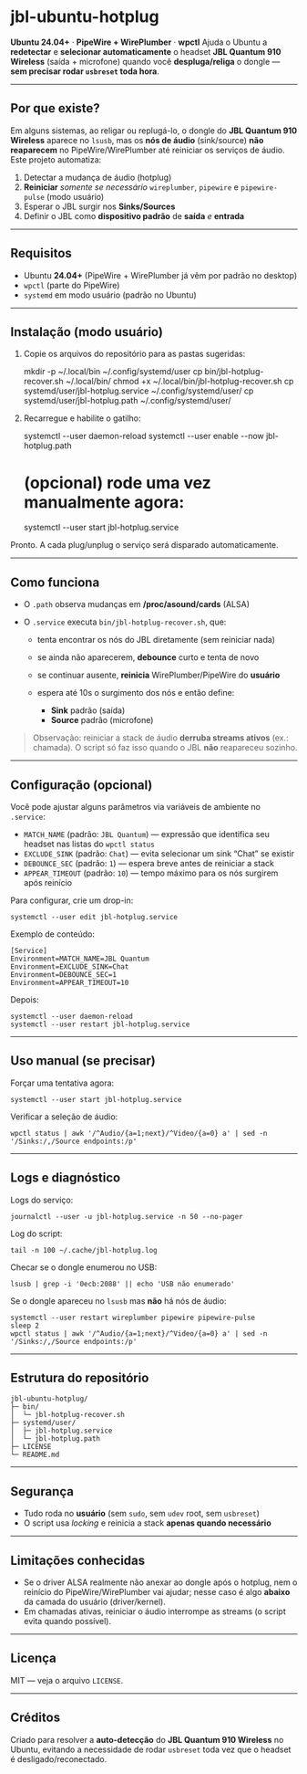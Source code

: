 # jbl-ubuntu-hotplug

**Ubuntu 24.04+** · **PipeWire + WirePlumber** · **wpctl**
Ajuda o Ubuntu a **redetectar** e **selecionar automaticamente** o headset **JBL Quantum 910 Wireless** (saída + microfone) quando você **despluga/religa** o dongle — **sem precisar rodar `usbreset` toda hora**.

---

## Por que existe?

Em alguns sistemas, ao religar ou replugá-lo, o dongle do **JBL Quantum 910 Wireless** aparece no `lsusb`, mas os **nós de áudio** (sink/source) **não reaparecem** no PipeWire/WirePlumber até reiniciar os serviços de áudio.
Este projeto automatiza:

1. Detectar a mudança de áudio (hotplug)
2. **Reiniciar** *somente se necessário* `wireplumber`, `pipewire` e `pipewire-pulse` (modo usuário)
3. Esperar o JBL surgir nos **Sinks/Sources**
4. Definir o JBL como **dispositivo padrão** de **saída** *e* **entrada**

---

## Requisitos

* Ubuntu **24.04+** (PipeWire + WirePlumber já vêm por padrão no desktop)
* `wpctl` (parte do PipeWire)
* `systemd` em modo usuário (padrão no Ubuntu)

---

## Instalação (modo usuário)

1. Copie os arquivos do repositório para as pastas sugeridas:

   mkdir -p \~/.local/bin \~/.config/systemd/user
   cp bin/jbl-hotplug-recover.sh \~/.local/bin/
   chmod +x \~/.local/bin/jbl-hotplug-recover.sh
   cp systemd/user/jbl-hotplug.service \~/.config/systemd/user/
   cp systemd/user/jbl-hotplug.path    \~/.config/systemd/user/

2. Recarregue e habilite o gatilho:

   systemctl --user daemon-reload
   systemctl --user enable --now jbl-hotplug.path

   # (opcional) rode uma vez manualmente agora:

   systemctl --user start jbl-hotplug.service

Pronto. A cada plug/unplug o serviço será disparado automaticamente.

---

## Como funciona

* O `.path` observa mudanças em **/proc/asound/cards** (ALSA)
* O `.service` executa `bin/jbl-hotplug-recover.sh`, que:

  * tenta encontrar os nós do JBL diretamente (sem reiniciar nada)
  * se ainda não aparecerem, **debounce** curto e tenta de novo
  * se continuar ausente, **reinicia** WirePlumber/PipeWire do **usuário**
  * espera até 10s o surgimento dos nós e então define:

    * **Sink** padrão (saída)
    * **Source** padrão (microfone)

> Observação: reiniciar a stack de áudio **derruba streams ativos** (ex.: chamada). O script só faz isso quando o JBL **não** reapareceu sozinho.

---

## Configuração (opcional)

Você pode ajustar alguns parâmetros via variáveis de ambiente no `.service`:

* `MATCH_NAME` (padrão: `JBL Quantum`) — expressão que identifica seu headset nas listas do `wpctl status`
* `EXCLUDE_SINK` (padrão: `Chat`) — evita selecionar um sink “Chat” se existir
* `DEBOUNCE_SEC` (padrão: `1`) — espera breve antes de reiniciar a stack
* `APPEAR_TIMEOUT` (padrão: `10`) — tempo máximo para os nós surgirem após reinício

Para configurar, crie um drop-in:

```
systemctl --user edit jbl-hotplug.service
```

Exemplo de conteúdo:

```
[Service]
Environment=MATCH_NAME=JBL Quantum
Environment=EXCLUDE_SINK=Chat
Environment=DEBOUNCE_SEC=1
Environment=APPEAR_TIMEOUT=10
```

Depois:

```
systemctl --user daemon-reload
systemctl --user restart jbl-hotplug.service
```

---

## Uso manual (se precisar)

Forçar uma tentativa agora:

```
systemctl --user start jbl-hotplug.service
```

Verificar a seleção de áudio:

```
wpctl status | awk '/^Audio/{a=1;next}/^Video/{a=0} a' | sed -n '/Sinks:/,/Source endpoints:/p'
```

---

## Logs e diagnóstico

Logs do serviço:

```
journalctl --user -u jbl-hotplug.service -n 50 --no-pager
```

Log do script:

```
tail -n 100 ~/.cache/jbl-hotplug.log
```

Checar se o dongle enumerou no USB:

```
lsusb | grep -i '0ecb:2088' || echo 'USB não enumerado'
```

Se o dongle apareceu no `lsusb` mas **não** há nós de áudio:

```
systemctl --user restart wireplumber pipewire pipewire-pulse
sleep 2
wpctl status | awk '/^Audio/{a=1;next}/^Video/{a=0} a' | sed -n '/Sinks:/,/Source endpoints:/p'
```

---

## Estrutura do repositório

```
jbl-ubuntu-hotplug/
├─ bin/
│  └─ jbl-hotplug-recover.sh
├─ systemd/user/
│  ├─ jbl-hotplug.service
│  └─ jbl-hotplug.path
├─ LICENSE
└─ README.md
```

---

## Segurança

* Tudo roda no **usuário** (sem `sudo`, sem `udev` root, sem `usbreset`)
* O script usa *locking* e reinicia a stack **apenas quando necessário**

---

## Limitações conhecidas

* Se o driver ALSA realmente não anexar ao dongle após o hotplug, nem o reinício do PipeWire/WirePlumber vai ajudar; nesse caso é algo **abaixo** da camada do usuário (driver/kernel).
* Em chamadas ativas, reiniciar o áudio interrompe as streams (o script evita quando possível).

---

## Licença

MIT — veja o arquivo `LICENSE`.

---

## Créditos

Criado para resolver a **auto-detecção** do **JBL Quantum 910 Wireless** no Ubuntu, evitando a necessidade de rodar `usbreset` toda vez que o headset é desligado/reconectado.
